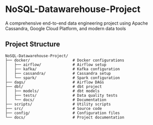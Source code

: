 # NoSQL-Datawarehouse-Project
A comprehensive end-to-end data engineering project using Apache Cassandra, Google Cloud Platform, and modern data tools


## Project Structure
```
NoSQL-Datawarehouse-Project/
├── docker/                   # Docker configurations
│   ├── airflow/              # Airflow setup
│   ├── kafka/                # Kafka configuration
│   ├── cassandra/            # Cassandra setup
│   └── spark/                # Spark configuration
├── dags/                     # Airflow DAGs
├── dbt/                      # dbt project
│   ├── models/               # dbt models
│   ├── tests/                # Data quality tests
│   └── docs/                 # Documentation
├── scripts/                  # Utility scripts
├── src/                      # Source code
├── config/                   # Configuration files
└── docs/                     # Project documentation
```
